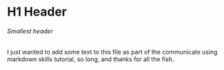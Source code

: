 # H1 Header
###### Smallest header
I just wanted to add some text to this file as part of the communicate using markdown skills tutorial, so long, and thanks for all the fish.
